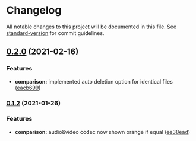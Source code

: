 # Changelog

All notable changes to this project will be documented in this file. See [standard-version](https://github.com/conventional-changelog/standard-version) for commit guidelines.

## [0.2.0](https://github.com/theophanemayaud/vidupe/compare/v0.1.2...v0.2.0) (2021-02-16)


### Features

* **comparison:** implemented auto deletion option for identical files ([eacb699](https://github.com/theophanemayaud/vidupe/commit/eacb699a1b93c97d957bf756aaaa140b864c085b))

### [0.1.2](https://github.com/theophanemayaud/vidupe/compare/v0.1.1...v0.1.2) (2021-01-26)


### Features

* **comparison:** audio&video codec now shown orange if equal ([ee38ead](https://github.com/theophanemayaud/vidupe/commit/ee38eadb2e818cec08c7b610cdfb800c3d320b5a))
